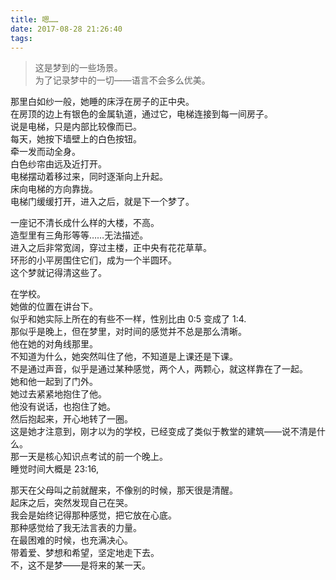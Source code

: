 ```yaml
---
title: 嗯……
date: 2017-08-28 21:26:40
tags:
---
```


> 这是梦到的一些场景。\
> 为了记录梦中的一切——语言不会多么优美。

那里白如纱一般，她睡的床浮在房子的正中央。\
在房顶的边上有银色的金属轨道，通过它，电梯连接到每一间房子。\
说是电梯，只是内部比较像而已。\
每天，她按下墙壁上的白色按钮。\
牵一发而动全身。\
白色纱帘由远及近打开。\
电梯摆动着移过来，同时逐渐向上升起。\
床向电梯的方向靠拢。\
电梯门缓缓打开，进入之后，就是下一个梦了。

一座记不清长成什么样的大楼，不高。\
造型里有三角形等等……无法描述。\
进入之后非常宽阔，穿过主楼，正中央有花花草草。\
环形的小平房围住它们，成为一个半圆环。\
这个梦就记得清这些了。

在学校。\
她做的位置在讲台下。\
似乎和她实际上所在的有些不一样，性别比由 0:5 变成了 1:4.\
那似乎是晚上，但在梦里，对时间的感觉并不总是那么清晰。\
他在她的对角线那里。\
不知道为什么，她突然叫住了他，不知道是上课还是下课。\
不是通过声音，似乎是通过某种感觉，两个人，两颗心，就这样靠在了一起。\
她和他一起到了门外。\
她过去紧紧地抱住了他。\
他没有说话，也抱住了她。\
然后抱起来，开心地转了一圈。\
这是她才注意到，刚才以为的学校，已经变成了类似于教堂的建筑——说不清是什么。\
那一天是核心知识点考试的前一个晚上。\
睡觉时间大概是 23:16,

那天在父母叫之前就醒来，不像别的时候，那天很是清醒。\
起床之后，突然发现自己在哭。\
我会是始终记得那种感觉，把它放在心底。\
那种感觉给了我无法言表的力量。\
在最困难的时候，也充满决心。\
带着爱、梦想和希望，坚定地走下去。\
不，这不是梦——是将来的某一天。
